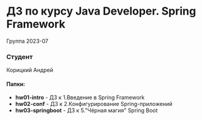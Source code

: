 # ДЗ по курсу Java Developer.  Spring Framework 


Группа 2023-07

### Студент
Корицкий Андрей

#### Папки:
- **hw01-intro** - ДЗ к 1.Введение в Spring Framework
- **hw02-conf**  - ДЗ к 2.Конфигурирование Spring-приложений
- **hw03-springboot**  - ДЗ к 5."Чёрная магия" Spring Boot 
